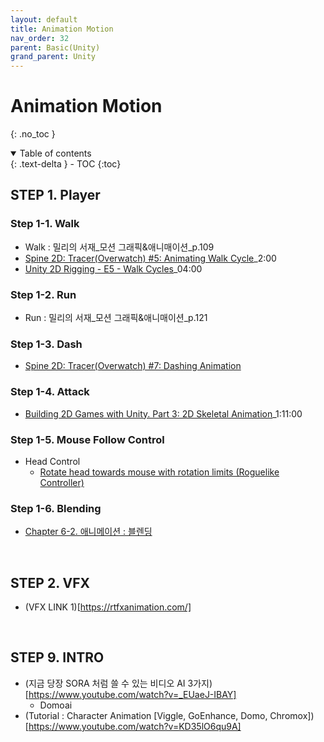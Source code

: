 ```yaml
---
layout: default
title: Animation Motion
nav_order: 32
parent: Basic(Unity)
grand_parent: Unity
---
```


# Animation Motion

{: .no_toc }

<details open markdown="block">
  <summary>
    Table of contents
  </summary>
  {: .text-delta }
- TOC
{:toc}
</details>

<!------------------------------------ STEP ------------------------------------>


## STEP 1. Player 

### Step 1-1. Walk
* Walk : 밀리의 서재_모션 그래픽&애니매이션_p.109
* [Spine 2D: Tracer(Overwatch) #5: Animating Walk Cycle](https://www.youtube.com/watch?v=xYWHjjRlUuQ)_2:00
* [Unity 2D Rigging - E5 - Walk Cycles](https://www.youtube.com/watch?v=xa8JTnzB_Jo&list=PL2cNFQAw_ndxLtVGMDtbbNdWch4yIioBP&index=5)_04:00

### Step 1-2. Run 
* Run : 밀리의 서재_모션 그래픽&애니매이션_p.121

### Step 1-3. Dash
* [Spine 2D: Tracer(Overwatch) #7: Dashing Animation](https://www.youtube.com/watch?v=z8K4w4xlTHo&list=PL9sqFOj762pze86MJRwKs5xaMEdJ87fCH&index=7)

### Step 1-4. Attack
* [Building 2D Games with Unity. Part 3: 2D Skeletal Animation](https://www.youtube.com/watch?v=eagChFn_BAE)_1:11:00

### Step 1-5. Mouse Follow Control

* Head Control
  * [Rotate head towards mouse with rotation limits (Roguelike Controller)](https://www.youtube.com/watch?v=M4cT4UY7Arw)   

### Step 1-6. Blending

* [Chapter 6-2. 애니메이션 : 블렌딩](https://ansohxxn.github.io/unity%20lesson%202/ch6-2/)

<br>

## STEP 2. VFX

* (VFX LINK 1)[https://rtfxanimation.com/]

<br>

## STEP 9. INTRO

* (지금 당장 SORA 처럼 쓸 수 있는 비디오 AI 3가지)[https://www.youtube.com/watch?v=_EUaeJ-IBAY]
  * Domoai
* (Tutorial : Character Animation [Viggle, GoEnhance, Domo, Chromox])[https://www.youtube.com/watch?v=KD35lO6qu9A]
